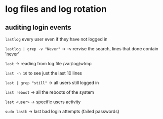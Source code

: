 # log files and log rotation

## auditing login events
`lastlog` every user even if they have not logged in

`lastlog | grep -v "Never"` -> -v rervise the search, lines that done contain 'never'

`last` -> reading from log file /var/log/wtmp

`last -n 10` to see just the last 10 lines

`last | grep "still"` -> all users still logged in

`last reboot` -> all the reboots of the system

`last <user>` -> specific users activity

`sudo lastb` -> last bad login attempts (failed passwords)

